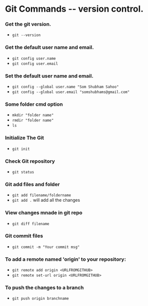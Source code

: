 # Git Commands -- version control. 

### Get the git version.
* `git --version`

### Get the default user name and email.
* `git config user.name`
* `git config user.email`

### Set the default user name and email.
* `git config --global user.name "Som Shubham Sahoo"`
* `git config --global user.email "somshubhams@gmail.com"`

### Some folder cmd option
* `mkdir "folder name"`
* `rmdir "folder name"`
* `ls`

### Initialize The Git
* `git init`

### Check Git repository
* `git status`

### Git add files and folder
* `git add filename/foldername`
* `git add .`  will add all the changes 

### View changes mnade in git repo
* `git diff filename`

### Git commit files
* `git commit -m "Your commit msg"`

### To add a remote named 'origin' to your repository:
* `git remote add origin <URLFROMGITHUB>`
* `git remote set-url origin <URLFROMGITHUB>`

### To push the changes to a branch
* `git push origin branchname`
